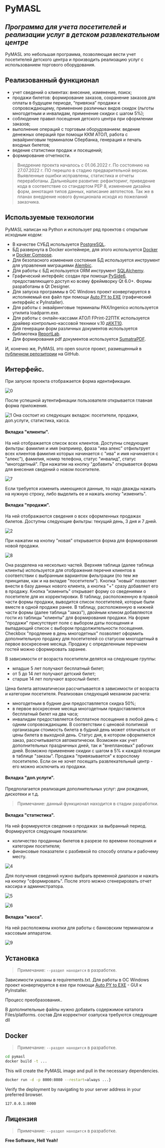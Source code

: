 # PyMASL
## _Программа для учета посетителей и реализации услуг в детском развлекательном центре_

PyMASL это небольшая программа, позволяющая вести учет посетителей детского центра и производить реализацию услуг с использованием торгового оборудования.

## Реализованный функционал

- учет сведений о клиентах: внесение, изменение, поиск;
- продажи билетов: формирование заказов, сохранение заказов для оплаты в будущем периоде, “привязка” продажи к сопровождающему, применение различных видов скидок (льготы многодетным и инвалидам, применение скидки с шагом 5%);
- соблюдение правил посещения детского центра при оформлении заказов;
- выполнение операций с торговым оборудованием: ведение денежных операций при помощи ККМ АТОЛ, работа с эквайринговым терминалом Сбербанка, генерация и печать входных билетов;
- ведение статистики продаж и посещений;
- формирование отчетности.

> Внедрение проекта началось с 01.06.2022 г. По состоянию на 27.07.2022 г. ПО перешло в стадию предварительной версии. Выявленные ошибки исправлены, статистика и отчеты переработаны.
Дальнейшее развитие: рефакторинг, приведение кода в соответствие со стандартом PEP 8, изменение дизайна форм, аннотация типов данных, написание автотестов.
Так же в планах внедрение нового функционала исходя из пожеланий заказчика.


## Используемые технологии

PyMASL написан на Python и использует ряд проектов с открытым исходным кодом:
- В качестве СУБД используется [PostgreSQL](https://www.postgresql.org/).
- БД развернута в Docker контейнере, для этого используется [Docker](https://www.docker.com/) и [Docker Compose](https://docs.docker.com/compose/).
- Для безопасного изменения состояния БД используется инструмент для управления миграциями [Alembic](https://alembic.sqlalchemy.org/).
- Для работы с БД используется ORM инструмент [SQLAlchemy](https://www.sqlalchemy.org/).
- Графический интерфейс создан при помощи [PySide6](https://pypi.org/project/PySide6/), предоставляющего доступ ко всему фреймворку Qt 6.0+. Формы разработаны в Qt Designer.
- Для запуска программы в ОС Windows проект конвертируется в исполняемый exe файл при помощи [Auto PY to EXE](https://pypi.org/project/auto-py-to-exe/) (графический интерфейс к PyInstaller).
- Для работы с эквайринговые терминалы PAX/Ingenico используется утилита loadparm.exe.
- Для работы с онлайн-кассами АТОЛ FPrint-22ПТК используется драйвер контрольно-кассовой техники v.10 [дККТ10](https://integration.atol.ru/api/).
- Для генерации форм различных документов используется библиотека [ReportLab](https://www.reportlab.com/).
- Для формирования pdf документов используется [SumatraPDF](https://www.sumatrapdfreader.org/).

И, конечно же, PyMASL это open source проект, размещенный в [публичном репозитории](https://github.com/MarcusStill/PyMASL) на GitHub.

## Интерфейс.
При запуске проекта отображается форма идентификации.

![0](https://user-images.githubusercontent.com/69536339/182655887-3c1b2eda-a743-44c4-8ffe-9ea71f2bd82d.jpg)

После успешной аутентификации пользователя открывается главная форма приложения.

![1](https://user-images.githubusercontent.com/69536339/182656660-c582def5-0488-4cc1-ac39-1689b7712b65.jpg)
Она состоит из следующих вкладок: посетители, продажи, доп.услуги, статистика, касса.

#### Вкладка "клиенты".
На ней отображается список всех клиентов. Доступны следующие фильтры: фамилия и имя (например, фраза "ива алекс" отфильтрует всех клиентов фамилия которых начинается с "ива" и имя начинается с "алекс"), фамилия, номер телефона, статус "инвалид", статус "многодетный".
При нажатии на кнопку "добавить" открывается форма для внесения сведений о новом посетителе.

![7](https://user-images.githubusercontent.com/69536339/182657898-2e758b02-cbd7-4f13-860b-24a0a919c058.jpg)

Если требуется изменить имеющиеся данные, то надо дважды нажать на нужную строку, либо выделить ее и нажать кнопку "изменить".

#### Вкладка "продажи".
На ней отображаются сведения о всех оформленных продажах билетов. Доступны следующие фильтры: текущий день, 3 дня и 7 дней.

![2](https://user-images.githubusercontent.com/69536339/182658705-e110741b-751b-4ba2-ac3d-5f311cd28768.jpg)

При нажатии на кнопку "новая" открывается форма для формирования новой продажи.

![8](https://user-images.githubusercontent.com/69536339/182658871-724e9350-7d16-45a2-ba68-e3b9f4053ed7.jpg)

Она разделена на несколько частей. Верхняя таблица (далее таблица клиенты) используется для отображения перечня клиентов в соответствии с выбранным вариантом фильтрации (по тем же принципам, как и на вкладке "посетители"). Кнопка "новый" позволяет внести в базу данных нового клиента, а кнопка "+" сразу добавляет его в продажу. Кнопка "изменить" открывает форму со сведениями о посетителе для их корректировки. В таблицу, расположенную в правой части формы продажи, выводится список посетителей, которые были вместе в одной продаже ранее. В таблицу, расположенную в нижней части формы (далее таблица "заказ"), двойным кликом добавляются гости из таблицы "клиенты" для формирования продажи.
На форме "продажи" присутствует поле с выбором даты посещения и выпадающий список с выбором продолжительности посещения. Checkbox "продление в день многодетных" позволяет оформить дополнительную продажу для посетителей со статусом многодетный в первое воскресение месяца. Продажу с определенным перечнем гостей можно сформировать заранее.

В зависимости от возраста посетители делятся на следующие группы:
- младше 5 лет получают бесплатный билет;
- от 5 до 14 лет получают детский билет;
- старше 14 лет получают взрослый билет.

Цена билета автоматически рассчитывается в зависимости от возраста и категории посетителя. Реализован следующий механизм расчета:
- многодетным в будние дни предоставляется скидка 50%;
- в первое воскресение месяца многодетным предоставляется бесплатный билет на два часа;
- инвалидам предоставляется бесплатное посещение в любой день с одним сопровождающим.
В соответствии с ценовой политикой организации стоимость билета в будний день может отличаться от цены билета в выходной день. Статус дня, в котором оформляется заказ, рассчитывается автоматически. Возможен как учет дополнительных праздничных дней, так и "внеплановых" рабочих дней.
Возможно применение скидки с шагом в 5% к каждой позиции в таблице "заказы". Продажа "привязывается" к взрослому посетителю. Если он не хочет посещать развлекательный центр - его можно исключить из продажи.

#### Вкладка "доп.услуги".
Предполагается реализация дополнительных услуг: дни рождения, дискотеки и т.д. 
> Примечание: данный функционал находится в стадии разработки.

#### Вкладка "статистика".
На ней формируются сведения о продажах за выбранный период. Формируются следующие показатели:
- количество проданных билетов в разрезе по времени посещения и категории посетителя;
- финансовые показатели с разбивкой по способу оплаты и рабочему месту.

![4](https://user-images.githubusercontent.com/69536339/182663990-5abcf272-a533-45a4-942f-30fc10c338a8.jpg)

Для получения сведений нужно выбрать временной диапазон и нажать на кнопку "сформировать". После этого можно сгенерировать отчет кассира и администратора.

![5](https://user-images.githubusercontent.com/69536339/182664347-2de36ef2-191f-4476-b599-b7b207358af1.jpg)

![6](https://user-images.githubusercontent.com/69536339/182665904-ddcece38-9dc6-4cb4-a6b6-a701c4d2c165.jpg)


#### Вкладка "касса".
На ней расположены кнопки для работы с банковским терминалом и кассовым аппаратом.

![9](https://user-images.githubusercontent.com/69536339/182664637-d298a77d-fc67-43e0-bbe7-fceec0eb4b8c.jpg)


## Установка
> Примечание: `--раздел находится` в разработке.
> 
Зависимости указаны в requirements.txt. Для работы в ОС Windows проект конвертируется в exe при помощи [Auto PY to EXE](https://pypi.org/project/auto-py-to-exe/) - GUI к PyInstaller.

Процесс преобразования..

В дополнительные файлы нужно добавить содержимое каталога Files/platforms. состав Для корректног озапуска требуются следующие dll




## Docker
> Примечание: `--раздел находится` в разработке.
> 

```sh
cd pymasl
docker build -t ...
```

This will create the PyMASL image and pull in the necessary dependencies.


```sh
docker run -d -p 8000:8080 --restart=always ...}
```

Verify the deployment by navigating to your server address in
your preferred browser.

```sh
127.0.0.1:8000
```

## Лицензия
> Примечание: `--раздел находится` в разработке.

**Free Software, Hell Yeah!**
